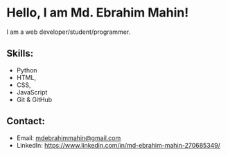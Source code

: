 # Hello, I am Md. Ebrahim Mahin!
I am a web developer/student/programmer.

## Skills:
- Python
- HTML,
-  CSS,
-  JavaScript
- Git & GitHub
  
## Contact:
- Email: mdebrahimmahin@gmail.com
- LinkedIn: https://www.linkedin.com/in/md-ebrahim-mahin-270685349/
